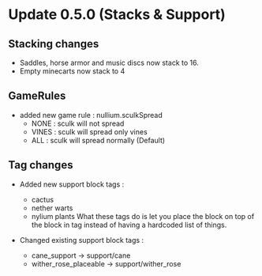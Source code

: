 # Update 0.5.0 (Stacks & Support)

## Stacking changes
- Saddles, horse armor and music discs now stack to 16.
- Empty minecarts now stack to 4

## GameRules
- added new game rule : nullium.sculkSpread
  - NONE : sculk will not spread
  - VINES : sculk will spread only vines
  - ALL : sculk will spread normally (Default)

## Tag changes
- Added new support block tags :
  - cactus
  - nether warts
  - nylium plants
What these tags do is let you place the block on top of the block in tag instead of having a hardcoded list of things.

- Changed existing support block tags :
  - cane_support -> support/cane
  - wither_rose_placeable -> support/wither_rose
